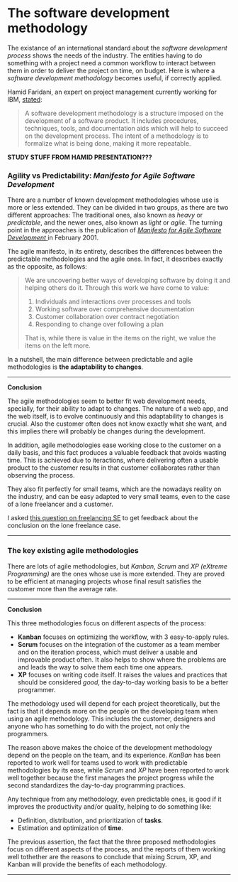 The software development methodology
====================================

The existance of an international standard about the *software development
process* shows the needs of the industry. The entities having to do something
with a project need a common workflow to interact between them in order to
deliver the project on time, on budget. Here is where a *software development
methodology* becomes useful, if correctly applied.

Hamid Faridani, an expert on project management currently working for IBM,
[stated][guide]:

[guide]: http://www.gtislig.org/HamidFaridani_GuideToSelectingSWMethodologies_SOC_PDD_20110305.pdf

> A software development methodology is a structure imposed on the development
> of a software product. It includes procedures, techniques, tools, and
> documentation aids which will help to succeed on the development process. The
> intent of a methodology is to formalize what is being done, making it more
> repeatable.

**STUDY STUFF FROM HAMID PRESENTATION???**

### Agility vs Predictability: *Manifesto for Agile Software Development* ###

There are a number of known development methodologies whose use is more or less
extended. They can be divided in two groups, as there are two different
approaches: The traditional ones, also known as *heavy* or *predictable*, and
the newer ones, also known as *light* or *agile*. The turning point in the
approaches is the publication of [*Manifesto for Agile Software Development*
][agile] in February 2001.

[agile]: http://agilemanifesto.org/

The agile manifesto, in its entirety, describes the differences between the
predictable methodologies and the agile ones. In fact, it describes exactly
as the opposite, as follows:

> We are uncovering better ways of developing software by doing it and helping
> others do it. Through this work we have come to value:
> 
> 1. Individuals and interactions over processes and tools
> 2. Working software over comprehensive documentation
> 3. Customer collaboration over contract negotiation
> 4. Responding to change over following a plan
> 
> That is, while there is value in the items on the right, we value the items
> on the left more.


In a nutshell, the main difference between predictable and agile methodologies is **the adaptability to changes**.

* * *

**Conclusion**

The agile methodologies seem to better fit web development needs, specially,
for their ability to adapt to changes. The nature of a web app, and the web
itself, is to evolve continuously and this adaptability to changes is crucial.
Also the customer often does not know exactly what she want, and this implies
there will probably be changes during the development.

In addition, agile methodologies ease working close to the customer on a daily
basis, and this fact produces a valuable feedback that avoids wasting time. This
is achieved due to iteractions, where delivering often a usable product to the
customer results in that customer collaborates rather than observing the
process.

They also fit perfectly for small teams, which are the nowadays reality on the
industry, and can be easy adapted to very small teams, even to the case of a
lone freelancer and a customer.

I asked [this question on freelancing SE][freelanceSE] to get feedback about
the conclusion on the lone freelance case.

[freelanceSE]: http://freelancing.stackexchange.com/questions/381/agile-methodologies-when-developing-software-as-a-freelance

* * *

### The key existing agile methodologies  ###

There are lots of agile methodologies, but *Kanban*, *Scrum* and *XP (eXtreme
Programming)* are the ones whose use is more extended. They are proved to be
efficient at managing projects whose final result satisfies the customer more
than the average rate.

* * *

**Conclusion**

This three methodologies focus on different aspects of the process:

- **Kanban** focuses on optimizing the workflow, with 3 easy-to-apply rules.
- **Scrum** focuses on the integration of the customer as a team member and on
  the iteration process, which must deliver a usable and improvable product
  often. It also helps to show where the problems are and leads the way to
  solve them each time one appears.
- **XP** focuses on writing code itself. It raises the values and practices
  that should be considered *good*, the day-to-day working basis to be a better
  programmer.

The methodology used will depend for each project theoretically, but the fact
is that it depends more on the people on the developing team when using an agile
methodology. This includes the customer, designers and anyone who has something
to do with the project, not only the programmers.

The reason above makes the choice of the development methodology depend on the
people on the team, and its experience. *KanBan* has been reported to work
well for teams used to work with predictable methodologies by its ease, while
*Scrum* and *XP* have been reported to work well together because the first
manages the project progress while the second standardizes the day-to-day
programming practices.


Any technique from any methodology, even predictable ones, is good if it
improves the productivity and/or quality, helping to do something like:

- Definition, distribution, and prioritization of **tasks**.
- Estimation and optimization of **time**.

The previous assertion, the fact that the three proposed methodologies focus on
different aspects of the process, and the reports of them working well tothether
are the reasons to conclude that mixing Scrum, XP, and Kanban will provide
the benefits of each methodology.

* * *
